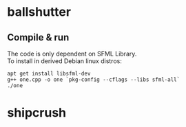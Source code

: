 # ballshutter

## Compile & run
The code is only dependent on SFML Library.  
To install in derived Debian linux distros:  
```  
apt get install libsfml-dev  
g++ one.cpp -o one `pkg-config --cflags --libs sfml-all`
./one
```  

# shipcrush
